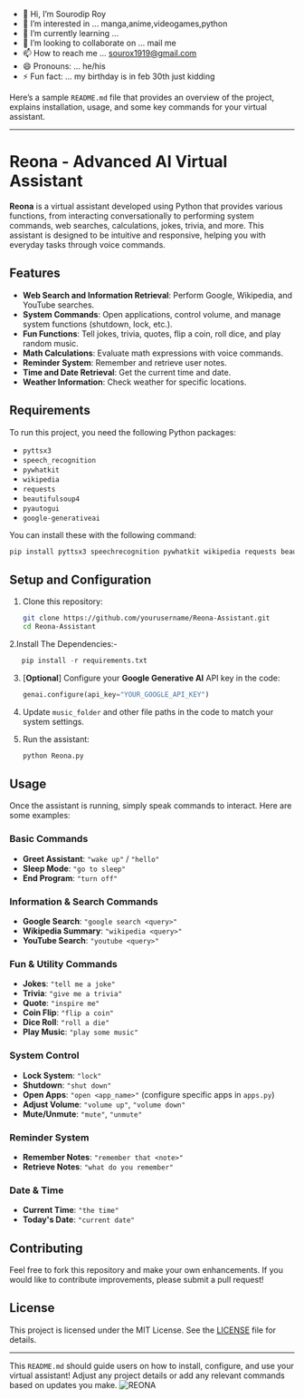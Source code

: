 - 👋 Hi, I’m Sourodip Roy
- 👀 I’m interested in ... manga,anime,videogames,python
- 🌱 I’m currently learning ...
- 💞️ I’m looking to collaborate on ... mail me
- 📫 How to reach me ... sourox1919@gmail.com
- 😄 Pronouns: ... he/his
- ⚡ Fun fact: ... my birthday is in feb 30th just kidding

<!---
Sourodip-1/Sourodip-1 is a ✨ special ✨ repository because its `README.md` (this file) appears on your GitHub profile.
You can click the Preview link to take a look at your changes.
--->


Here’s a sample `README.md` file that provides an overview of the project, explains installation, usage, and some key commands for your virtual assistant.

---

# Reona - Advanced AI Virtual Assistant

**Reona** is a virtual assistant developed using Python that provides various functions, from interacting conversationally to performing system commands, web searches, calculations, jokes, trivia, and more. This assistant is designed to be intuitive and responsive, helping you with everyday tasks through voice commands.

## Features
- **Web Search and Information Retrieval**: Perform Google, Wikipedia, and YouTube searches.
- **System Commands**: Open applications, control volume, and manage system functions (shutdown, lock, etc.).
- **Fun Functions**: Tell jokes, trivia, quotes, flip a coin, roll dice, and play random music.
- **Math Calculations**: Evaluate math expressions with voice commands.
- **Reminder System**: Remember and retrieve user notes.
- **Time and Date Retrieval**: Get the current time and date.
- **Weather Information**: Check weather for specific locations.

## Requirements

To run this project, you need the following Python packages:
- `pyttsx3`
- `speech_recognition`
- `pywhatkit`
- `wikipedia`
- `requests`
- `beautifulsoup4`
- `pyautogui`
- `google-generativeai`

You can install these with the following command:
```bash
pip install pyttsx3 speechrecognition pywhatkit wikipedia requests beautifulsoup4 pyautogui google-generativeai
```

## Setup and Configuration
1. Clone this repository:
   ```bash
   git clone https://github.com/yourusername/Reona-Assistant.git
   cd Reona-Assistant
   ```
2.Install The Dependencies:-
   ```python
      pip install -r requirements.txt
   ``` 
3. [**Optional**] Configure your **Google Generative AI** API key in the code:
   ```python
   genai.configure(api_key="YOUR_GOOGLE_API_KEY")
   ```

4. Update `music_folder` and other file paths in the code to match your system settings.

5. Run the assistant:
   ```bash
   python Reona.py
   ```

## Usage

Once the assistant is running, simply speak commands to interact. Here are some examples:

### Basic Commands
- **Greet Assistant**: `"wake up"` / `"hello"`
- **Sleep Mode**: `"go to sleep"`
- **End Program**: `"turn off"`

### Information & Search Commands
- **Google Search**: `"google search <query>"`
- **Wikipedia Summary**: `"wikipedia <query>"`
- **YouTube Search**: `"youtube <query>"`

### Fun & Utility Commands
- **Jokes**: `"tell me a joke"`
- **Trivia**: `"give me a trivia"`
- **Quote**: `"inspire me"`
- **Coin Flip**: `"flip a coin"`
- **Dice Roll**: `"roll a die"`
- **Play Music**: `"play some music"`

### System Control
- **Lock System**: `"lock"`
- **Shutdown**: `"shut down"`
- **Open Apps**: `"open <app_name>"` (configure specific apps in `apps.py`)
- **Adjust Volume**: `"volume up"`, `"volume down"`
- **Mute/Unmute**: `"mute"`, `"unmute"`
  
### Reminder System
- **Remember Notes**: `"remember that <note>"`
- **Retrieve Notes**: `"what do you remember"`

### Date & Time
- **Current Time**: `"the time"`
- **Today's Date**: `"current date"`

## Contributing

Feel free to fork this repository and make your own enhancements. If you would like to contribute improvements, please submit a pull request!

## License

This project is licensed under the MIT License. See the [LICENSE](LICENSE) file for details.

---

This `README.md` should guide users on how to install, configure, and use your virtual assistant! Adjust any project details or add any relevant commands based on updates you make.
![REONA](https://github.com/user-attachments/assets/7534f796-5705-46fb-a0d0-668d643cbd20)
